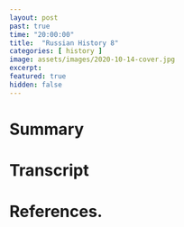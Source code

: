 ```yaml
---
layout: post
past: true
time: "20:00:00"
title:  "Russian History 8"
categories: [ history ]
image: assets/images/2020-10-14-cover.jpg
excerpt: 
featured: true
hidden: false
---
```


<!-- # Title brainstorm

 -->

<!-- # Exerpt

-->

# Summary

# Transcript

# References.
